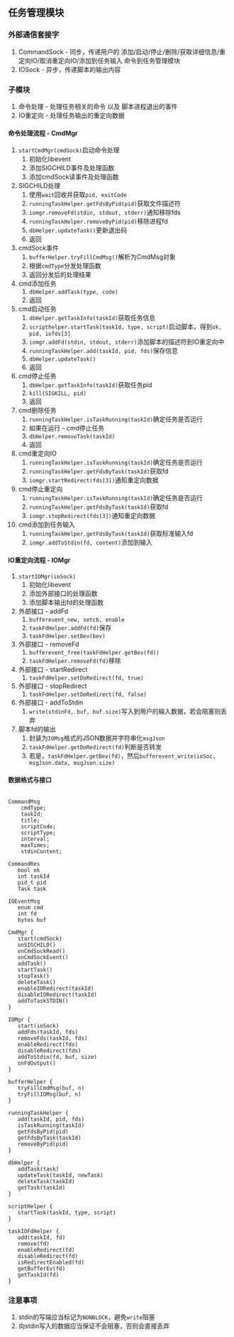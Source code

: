 ## 任务管理模块

### 外部通信套接字

1. CommandSock - 同步，传递用户的 添加/启动/停止/删除/获取详细信息/重定向IO/取消重定向IO/添加到任务输入 命令到任务管理模块
2. IOSock - 异步，传递脚本的输出内容

### 子模块

1. 命令处理 - 处理任务相关的命令 以及 脚本进程退出的事件
2. IO重定向 - 处理任务输出的重定向数据

#### 命令处理流程 - CmdMgr

1. `startCmdMgr(cmdSock)`启动命令处理
   1. 初始化libevent
   2. 添加SIGCHILD事件及处理函数
   3. 添加cmdSock读事件及处理函数
2. SIGCHILD处理
   1. 使用`wait`回收并获取`pid, exitCode`
   2. `runningTaskHelper.getFdsByPid(pid)`获取文件描述符
   3. `iomgr.removeFd(stdin, stdout, stderr)`通知移除fds
   4. `runningTaskHelper.removeByPid(pid)`移除进程fd
   5. `dbHelper.updateTask()`更新退出码
   6. 返回
3. cmdSock事件
   1. `bufferHelper.tryFillCmdMsg()`解析为CmdMsg对象
   2. 根据`cmdType`分发处理函数
   3. 返回分发后的处理结果
4. cmd添加任务
   1. `dbHelper.addTask(type, code)`
   2. 返回
5. cmd启动任务
   1. `dbHelper.getTaskInfo(taskId)`获取任务信息
   2. `scripthelper.startTask(taskId, type, script)`启动脚本，得到`ok, pid, iofds[3]`
   3. `iomgr.addFd(stdin, stdout, stderr)`添加脚本的描述符到IO重定向中
   4. `runningTaskHelper.add(taskId, pid, fds)`保存信息
   5. `dbHelper.updateTask()`
   6. 返回
6. cmd停止任务
   1. `dbHelper.getTaskInfo(taskId)`获取任务pid
   2. `kill(SIGKILL, pid)`
   3. 返回
7. cmd删除任务
   1. `runningTaskHelper.isTaskRunning(taskId)`确定任务是否运行
   2. 如果在运行 - cmd停止任务
   3. `dbHelper.removeTask(taskId)`
   4. 返回
8. cmd重定向IO
   1. `runningTaskHelper.isTaskRunning(taskId)`确定任务是否运行
   2. `runningTaskHelper.getFdsByTask(taskId)`获取fd
   3. `iomgr.startRedirect(fds[3])`通知重定向数据
9. cmd停止重定向
   1. `runningTaskHelper.isTaskRunning(taskId)`确定任务是否运行
   2. `runningTaskHelper.getFdsByTask(taskId)`获取fd
   3. `iomgr.stopRedirect(fds[3])`通知重定向数据
10. cmd添加到任务输入
    1.  `runningTaskHelper.getFdsByTask(taskId)`获取标准输入fd
    2.  `iomgr.addToStdin(fd, content)`添加到输入

#### IO重定向流程 - IOMgr

1. `startIOMgr(ioSock)`
   1. 初始化libevent
   2. 添加外部接口的处理函数
   3. 添加脚本输出fd的处理函数
2. 外部接口 - addFd
   1. `bufferevent_new, setcb, enable`
   2. `taskFdHelper.addFd(fd)`保存
   3. `taskFdHelper.setBev(bev)`
3. 外部接口 - removeFd
   1. `bufferevent_free(taskFdHelper.getBev(fd))`
   2. `taskFdHelper.removeFd(fd)`移除
4. 外部接口 - startRedirect
   1. `taskFdHelper.setDoRedirect(fd, true)`
5. 外部接口 - stopRedirect
   1. `taskFdHelper.setDoRedirect(fd, false)`
6. 外部接口 - addToStdin
   1. `write(stdinFd, buf, buf.size)`写入到用户的输入数据，若会阻塞则丢弃
7. 脚本fd的输出
   1. 封装为`IOMsg`格式的JSON数据并字符串化`msgJson`
   2. `taskFdHelper.getDoRedirect(fd)`判断是否转发
   3. 若是，`taskFdHelper.getBev(fd)`，然后`bufferevent_write(ioSoc, msgJson.data, msgJson.size)`

#### 数据格式与接口

```

CommandMsg
    cmdType;
    taskId;
    title;
    scriptCode;
    scriptType;
    interval;
    maxTimes;
    stdinContent;

CommandRes
   bool ok
   int taskId
   pid_t pid
   Task task

IOEventMsg
   enum cmd
   int fd
   bytes buf

CmdMgr {
   start(cmdSock)
   onSIGCHILD()
   onCmdSockRead()
   onCmdSockEvent()
   addTask()
   startTask()
   stopTask()
   deleteTask()
   enableIORedirect(taskId)
   disableIORedirect(taskId)
   addToTaskSTDIN()
}

IOMgr {
   start(ioSock)
   addFds(taskId, fds)
   removeFds(taskId, fds)
   enableRedirect(fds)
   disableRedirect(fds)
   addToStdin(fd, buf, size)
   onFdOutput()
}

bufferHelper {
   tryFillCmdMsg(buf, n)
   tryFillIOMsg(buf, n)
}

runningTaskHelper {
   add(taskId, pid, fds)
   isTaskRunning(taskId)
   getFdsByPid(pid)
   getFdsByTask(taskId)
   removeByPid(pid)
}

dbHelper {
   addTask(task)
   updateTask(taskId, newTask)
   deleteTask(taskId)
   getTask(taskId)
}

scriptHelper {
   startTask(taskId, type, script)
}

taskIOFdHelper {
   add(taskId, fd)
   remove(fd)
   enableRedirect(fd)
   disableRedirect(fd)
   isRedirectEnabled(fd)
   getBufferEv(fd)
   getTaskId(fd)
}

```

### 注意事项

1. stdin的写端应当标记为`NONBLOCK`，避免`write`阻塞
2. 向stdin写入的数据应当保证不会阻塞，否则会直接丢弃